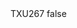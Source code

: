 <?xml version="1.0" encoding="UTF-8"?>
<CustomMetadata xmlns="http://soap.sforce.com/2006/04/metadata">
    <label>TXU267</label>
    <protected>false</protected>
</CustomMetadata>

